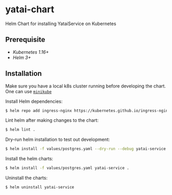 # yatai-chart
Helm Chart for installing YataiService on Kubernetes

## Prerequisite

- *Kubernetes 1.16+*
- *Helm 3+*

## Installation

Make sure you have a local k8s cluster running before developing the chart. One can use [`minikube`](https://minikube.sigs.k8s.io/docs/)

Install Helm dependencies:
```bash
$ helm repo add ingress-nginx https://kubernetes.github.io/ingress-nginx && helm dependency build .
```

Lint helm after making changes to the chart:
```bash
$ helm lint .
```

Dry-run helm installation to test out development:
```bash
$ helm install -f values/postgres.yaml --dry-run --debug yatai-service .
```

Install the helm charts:
```bash
$ helm install -f values/postgres.yaml yatai-service .
```

Uninstall the charts:
```bash
$ helm uninstall yatai-service
```